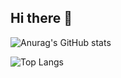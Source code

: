 ## Hi there 👋

![Anurag's GitHub stats](https://github-readme-stats.vercel.app/api?username=DiegoMartinezRey&show_icons=true&theme=radical)

![Top Langs](https://github-readme-stats.vercel.app/api/top-langs/?username=DiegoMartinezRey&size_weight=0.5&count_weight=0.5)
<!--
**DiegoMartinezRey/DiegoMartinezRey** is a ✨ _special_ ✨ repository because its `README.md` (this file) appears on your GitHub profile.

Here are some ideas to get you started:

- 🔭 I’m currently working on ...
- 🌱 I’m currently learning ...
- 👯 I’m looking to collaborate on ...
- 🤔 I’m looking for help with ...
- 💬 Ask me about ...
- 📫 How to reach me: ...
- 😄 Pronouns: ...
- ⚡ Fun fact: ...
-->

